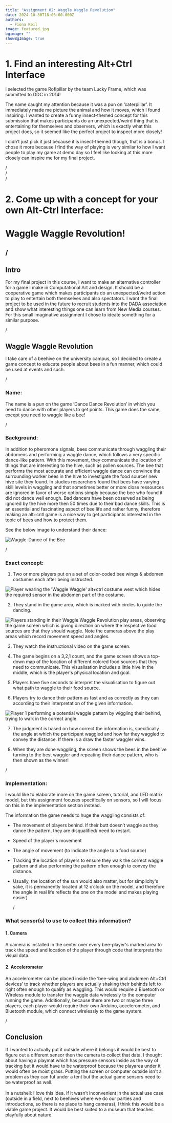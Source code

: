 ```yaml
---
title: "Assignment 02: Waggle Waggle Revolution"
date: 2024-10-30T18:03:00.000Z
authors:
  - Fiona Keil
image: featured.jpg
bgimage: ""
showBgImage: true
---
```

# **1. Find an interesting Alt+Ctrl Interface**

I selected the game Roflpillar by the team Lucky Frame, which was submitted to GDC in 2014! 

The name caught my attention because it was a pun on ‘caterpillar’. It immediately made me picture the animal and how it moves, which I found inspiring. I wanted to create a funny insect-themed concept for this submission that makes participants do an unexpected/weird thing that is entertaining for themselves and observers, which is exactly what this project does, so it seemed like the perfect project to inspect more closely!

I didn’t just pick it just because it is insect-themed though, that is a bonus. I chose it more because I find the way of playing is very similar to how I want people to play my game at demo day so I feel like looking at this more closely can inspire me for my final project.

/\
/\
/

# **2. Come up with a concept for your own Alt-Ctrl Interface:**

# **Waggle Waggle Revolution!**

## /

## Intro

For my final project in this course, I want to make an alternative controller for a game I make in Computational Art and design. It should be a cooperative game which makes participants do an unexpected/weird action to play to entertain both themselves and also spectators. I want the final project to be used in the future to recruit students into the DADA association and show what interesting things one can learn from New Media courses. For this small imaginative assignment I chose to ideate something for a similar purpose.

/

## Waggle Waggle Revolution

I take care of a beehive on the university campus, so I decided to create a game concept to educate people about bees in a fun manner, which could be used at events and such. 

/

### Name:

The name is a pun on the game ‘Dance Dance Revolution’ in which you need to dance with other players to get points. This game does the same, except you need to waggle like a bee!

/

### Background:

In addition to pheromone signals, bees communicate through waggling their abdomens and performing a waggle dance, which follows a very specific dance-like pattern. With this movement, they communicate the location of things that are interesting to the hive, such as pollen sources. The bee that performs the most accurate and efficient waggle dance can convince the surrounding worker bees in the hive to investigate the food source/ new hive site they found. In studies researchers found that bees have varying skill levels in waggling and that sometimes better or more close ressources are ignored in favor of worse options simply because the bee who found it did not dance well enough. Bad dancers have been observed as being ignored by the hive more then 50 times due to their bad dance skills. This is an essential and fascinating aspect of bee life and rather funny, therefore making an alt+cntl game is a nice way to get participants interested in the topic of bees and how to protect them.

See the below image to understand their dance:

![](manuka-honey-bees-use-dance-communicate-1-.jpg "Waggle-Dance of the Bee")

/

### Exact concept:

1. Two or more players put on a set of color-coded bee wings & abdomen costumes each after being instructed.

![Player wearing the 'Waggle Waggle' alt+ctrl costume west which hides the required sensor in the abdomen part of the costume.](photo_2024-10-30_21-40-40.jpg)

2. They stand in the game area, which is marked with circles to guide the dancing.

![](photo_2024-10-30_21-40-44.jpg "Players standing in their Waggle Waggle Revolution play areas, observing the game screen which is giving direction on where the respective food sources are that they should waggle. Note the cameras above the play areas which record movement speed and angles.")

3. They watch the instructional video on the game screen.

4. The game begins on a 3,2,1 count, and the game screen shows a top-down map of the location of different colored food sources that they need to communicate. This visualisation includes a little hive in the middle, which is the player's physical location and goal.

5. Players have five seconds to interpret the visualisation to figure out what path to waggle to their food source.

6. Players try to dance their pattern as fast and as correctly as they can according to their interpretation of the given information.

![](photo_2024-10-30_21-40-47.jpg "Player 1 performing a potential waggle pattern by wiggling their behind, trying to walk in the correct angle.")

7. The judgment is based on how correct the information is, specifically the angle at which the participant waggled and how far they waggled to convey the distance. If there is a draw the faster waggler wins.

8. When they are done waggling, the screen shows the bees in the beehive turning to the best waggler and repeating their dance pattern, who is then shown as the winner! 

/

### Implementation:

I would like to elaborate more on the game screen, tutorial, and LED matrix model, but this assignment focuses specifically on sensors, so I will focus on this in the implementation section instead.

The information the game needs to huge the waggling consists of:

* The movement of players behind. If their butt doesn’t waggle as they dance the pattern, they are disqualified/ need to restart.
* Speed of the player's movement 
* The angle of movement (to indicate the angle to a food source)
* Tracking the location of players to ensure they walk the correct waggle pattern and also performing the pattern often enough to convey the distance.
* Usually, the location of the sun would also matter, but for simplicity's sake, it is permanently located at 12 o’clock on the model, and therefore the angle in real life reflects the one on the model and makes playing easier)

  /

### What sensor(s) to use to collect this information?

#### 1. Camera

A camera is installed in the center over every bee-player's marked area to track the speed and location of the player through code that interprets the visual data.

#### 2. Accelerometer

An accelerometer can be placed inside the ‘bee-wing and abdomen Alt+Ctrl devices’ to track whether players are actually shaking their behinds left to right often enough to qualify as waggling. This would require a Bluetooth or Wireless module to transfer the waggle data wirelessly to the computer running the game. Additionally, because there are two or maybe three players, each player would require their own Arduino, accelerometer, and Bluetooth module, which connect wirelessly to the game system.

/

## Conclusion

If I wanted to actually put it outside where it belongs it would be best to figure out a different sensor then the camera to collect that data. I thought about having a playmat which has pressure sensors inside as the way of tracking but it would have to be waterproof because the playarea under it would often be moist grass. Putting the screen or computer outside isn't a problem as they can fut under a tent but the actual game sensors need to be waterproof as well.\
\
In a nutshell: I love this idea. If it wasn’t inconvenient in the actual use case (outside in a field, next to beehives where we do our parties and introductions, so there is no place to hang cameras), I think this would be a viable game project. It would be best suited to a museum that teaches playfully about nature.
